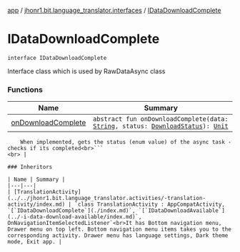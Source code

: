 [app](../../index.md) / [jhonr1.bit.language_translator.interfaces](../index.md) / [IDataDownloadComplete](./index.md)

# IDataDownloadComplete

`interface IDataDownloadComplete`

Interface class which is used by RawDataAsync class

### Functions

| Name | Summary |
|---|---|
| [onDownloadComplete](on-download-complete.md) | `abstract fun onDownloadComplete(data: `[`String`](https://kotlinlang.org/api/latest/jvm/stdlib/kotlin/-string/index.html)`, status: `[`DownloadStatus`](../../jhonr1.bit.language_translator.enums/-download-status/index.md)`): `[`Unit`](https://kotlinlang.org/api/latest/jvm/stdlib/kotlin/-unit/index.html)

```
    When implemented, gets the status (enum value) of the async task - checks if its completed<br>```
<br> |

### Inheritors

| Name | Summary |
|---|---|
| [TranslationActivity](../../jhonr1.bit.language_translator.activities/-translation-activity/index.md) | `class TranslationActivity : AppCompatActivity, `[`IDataDownloadComplete`](./index.md)`, `[`IDataDownloadAvailable`](../-i-data-download-available/index.md)`, OnNavigationItemSelectedListener`<br>It has Bottom navigation menu, Drawer menu on top left. Bottom navigation menu items takes you to the corresponding activity. Drawer menu has language settings, Dark theme mode, Exit app. |
